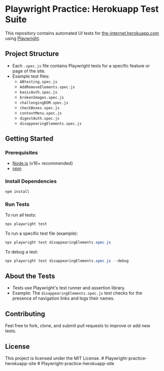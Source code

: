# Playwright Practice: Herokuapp Test Suite

This repository contains automated UI tests for [the-internet.herokuapp.com](https://the-internet.herokuapp.com/) using [Playwright](https://playwright.dev/).

## Project Structure
- Each `.spec.js` file contains Playwright tests for a specific feature or page of the site.
- Example test files:
  - `ABtesting.spec.js`
  - `AddRemoveElements.spec.js`
  - `basicAuth.spec.js`
  - `brokenImages.spec.js`
  - `challengingDOM.spec.js`
  - `checkBoxes.spec.js`
  - `contextMenu.spec.js`
  - `digestAuth.spec.js`
  - `disappearingElements.spec.js`

## Getting Started

### Prerequisites
- [Node.js](https://nodejs.org/) (v16+ recommended)
- [npm](https://www.npmjs.com/)

### Install Dependencies
```powershell
npm install
```

### Run Tests
To run all tests:
```powershell
npx playwright test
```
To run a specific test file (example):
```powershell
npx playwright test disappearingElements.spec.js
```
To debug a test:
```powershell
npx playwright test disappearingElements.spec.js --debug
```

## About the Tests
- Tests use Playwright's test runner and assertion library.
- Example: The `disappearingElements.spec.js` test checks for the presence of navigation links and logs their names.

## Contributing
Feel free to fork, clone, and submit pull requests to improve or add new tests.

## License
This project is licensed under the MIT License.
#   P l a y w r i g h t - p r a c t i c e - h e r o k u a p p - s i t e  
 #   P l a y w r i g h t - p r a c t i c e - h e r o k u a p p - s i t e  
 